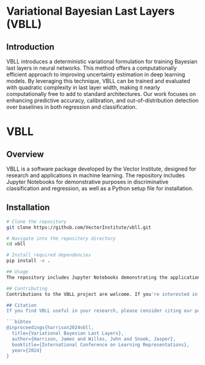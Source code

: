 # Variational Bayesian Last Layers (VBLL)

## Introduction
VBLL introduces a deterministic variational formulation for training Bayesian last layers in neural networks. This method offers a computationally efficient approach to improving uncertainty estimation in deep learning models. By leveraging this technique, VBLL can be trained and evaluated with quadratic complexity in last layer width, making it nearly computationally free to add to standard architectures. Our work focuses on enhancing predictive accuracy, calibration, and out-of-distribution detection over baselines in both regression and classification.

# VBLL

## Overview
VBLL is a software package developed by the Vector Institute, designed for research and applications in machine learning. The repository includes Jupyter Notebooks for demonstrative purposes in discriminative classification and regression, as well as a Python setup file for installation.

## Installation
```bash
# Clone the repository
git clone https://github.com/VectorInstitute/vbll.git

# Navigate into the repository directory
cd vbll

# Install required dependencies
pip install -e .

## Usage
The repository includes Jupyter Notebooks demonstrating the application of VBLL for regression and classification tasks. For detailed usage examples, please refer to the provided notebooks.

## Contributing
Contributions to the VBLL project are welcome. If you're interested in contributing, please read the contribution guidelines in the repository.

## Citation
If you find VBLL useful in your research, please consider citing our paper:

```bibtex
@inproceedings{harrison2024vbll,
  title={Variational Bayesian Last Layers},
  author={Harrison, James and Willes, John and Snoek, Jasper},
  booktitle={International Conference on Learning Representations},
  year={2024}
}



